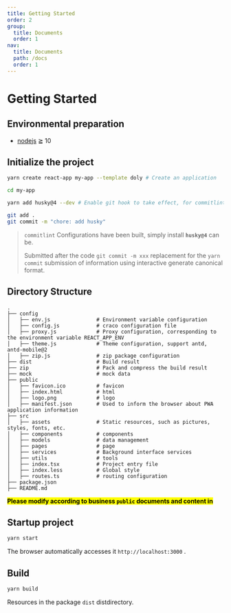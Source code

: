 ```yaml
---
title: Getting Started
order: 2
group:
  title: Documents
  order: 1
nav:
  title: Documents
  path: /docs
  order: 1
---
```


# Getting Started

## Environmental preparation

- [nodejs](http://nodejs.org/) ≧ 10

## Initialize the project

```bash
yarn create react-app my-app --template doly # Create an application

cd my-app

yarn add husky@4 --dev # Enable git hook to take effect, for commitlint

git add .
git commit -m "chore: add husky"
```

> `commitlint` Configurations have been built, simply install **`husky@4`** can be.
>
> Submitted after the code `git commit -m xxx` replacement for the `yarn commit` submission of information using interactive generate canonical format.

## Directory Structure

```
.
├── config
│   ├── env.js               # Environment variable configuration
│   ├── config.js            # craco configuration file
│   ├── proxy.js             # Proxy configuration, corresponding to the environment variable REACT_APP_ENV
│   ├── theme.js             # Theme configuration, support antd, antd-mobile@2
│   ├── zip.js               # zip package configuration
├── dist                     # Build result
├── zip                      # Pack and compress the build result
├── mock                     # mock data
├── public
│   ├── favicon.ico          # favicon
│   ├── index.html           # html
│   ├── logo.png             # logo
│   ├── manifest.json        # Used to inform the browser about PWA application information
├── src
│   ├── assets               # Static resources, such as pictures, styles, fonts, etc.
│   ├── components           # components
│   ├── models               # data management
│   ├── pages                # page
│   ├── services             # Background interface services
│   ├── utils                # tools
│   ├── index.tsx            # Project entry file
│   ├── index.less           # Global style
│   ├── routes.ts            # routing configuration
├── package.json
├── README.md
```

**<mark>Please modify according to business `public` documents and content in</mark>**

## Startup project

```bash
yarn start
```

The browser automatically accesses it `http://localhost:3000` .

## Build

```bash
yarn build
```

Resources in the package `dist` distdirectory.

